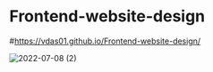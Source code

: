 # Frontend-website-design

#https://vdas01.github.io/Frontend-website-design/

![2022-07-08 (2)](https://user-images.githubusercontent.com/72196604/178046450-5193a3f7-319a-4ed7-b6dc-44412397fdf3.png)


